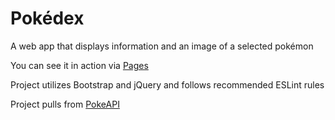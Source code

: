 # Pokédex
 
A web app that displays information and an image of a selected pokémon

You can see it in action via [Pages](https://divitoau.github.io/full-stack-immerson-project/)

Project utilizes Bootstrap and jQuery and follows recommended ESLint rules

Project pulls from [PokeAPI](https://pokeapi.co/)

